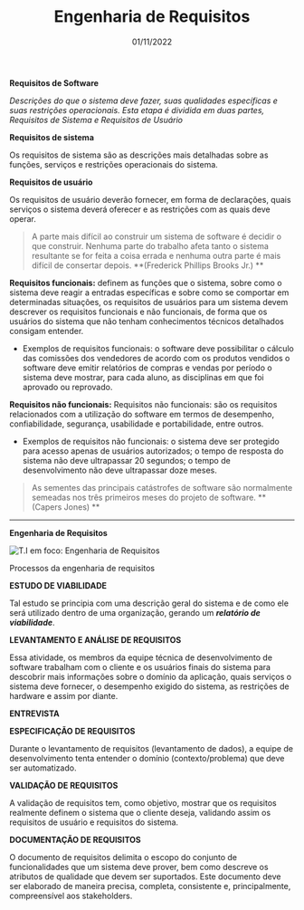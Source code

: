 ﻿---
title: "Engenharia de Requisitos"
date: "01/11/2022"
---

**Requisitos de Software**

_Descrições do que o sistema deve fazer, suas qualidades específicas e suas restrições operacionais. Esta etapa é dividida em duas partes, Requisitos de Sistema e Requisitos de Usuário_

**Requisitos de sistema**

Os requisitos de sistema são as descrições mais detalhadas sobre as funções, serviços e restrições operacionais do sistema.

**Requisitos de usuário**

Os requisitos de usuário deverão fornecer, em forma de declarações, quais serviços o sistema deverá oferecer e as restrições com as quais deve operar.

> A parte mais difícil ao construir um sistema de software é decidir o que construir. Nenhuma parte do trabalho afeta tanto o sistema resultante se for feita a coisa errada e nenhuma outra parte é mais difícil de consertar depois.
> **(Frederick Phillips Brooks Jr.) **

**Requisitos funcionais:** definem as funções que o sistema, sobre como o sistema deve reagir a entradas específicas e sobre como se comportar em determinadas situações, os requisitos de usuários para um sistema devem descrever os requisitos funcionais e não funcionais, de forma que os usuários do sistema que não tenham conhecimentos técnicos detalhados consigam entender.

- Exemplos de requisitos funcionais: o software deve possibilitar
  o cálculo das comissões dos vendedores de acordo com os
  produtos vendidos o software deve emitir relatórios de
  compras e vendas por período o sistema deve mostrar,
  para cada aluno, as disciplinas em que foi aprovado ou reprovado.

**Requisitos não funcionais:** Requisitos não funcionais: são os requisitos relacionados com a utilização do software em termos de desempenho, confiabilidade, segurança, usabilidade e portabilidade, entre outros.

- Exemplos de requisitos não funcionais: o sistema deve ser protegido
  para acesso apenas de usuários autorizados; o tempo de resposta do
  sistema não deve ultrapassar 20 segundos; o tempo de desenvolvimento
  não deve ultrapassar doze meses.

> As sementes das principais catástrofes de software são normalmente semeadas nos três primeiros meses do projeto de software.
> **(Capers Jones) **

---

**Engenharia de Requisitos**

![T.I em foco: Engenharia de Requisitos](https://blog-static.infra.grancursosonline.com.br/wp-content/uploads/2020/03/10121622/inni.png)

Processos da engenharia de requisitos

**ESTUDO DE VIABILIDADE**

Tal estudo se principia com uma descrição geral do sistema e de como ele será utilizado dentro de uma organização, gerando um **_relatório de viabilidade_**.

**LEVANTAMENTO E ANÁLISE DE REQUISITOS**

Essa atividade, os membros da equipe técnica de desenvolvimento de software trabalham com o cliente e os usuários finais do sistema para descobrir mais informações sobre o domínio da aplicação, quais serviços o sistema deve fornecer, o desempenho exigido do sistema, as restrições de hardware e assim por diante.

**ENTREVISTA**

**ESPECIFICAÇÃO DE REQUISITOS**

Durante o levantamento de requisitos (levantamento de dados), a equipe de desenvolvimento tenta entender o domínio (contexto/problema) que deve ser automatizado.

**VALIDAÇÃO DE REQUISITOS**

A validação de requisitos tem, como objetivo, mostrar que os requisitos realmente definem o sistema que o cliente deseja, validando assim os requisitos de usuário e requisitos do sistema.

**DOCUMENTAÇÃO DE REQUISITOS**

O documento de requisitos delimita o escopo do conjunto de funcionalidades que um sistema deve prover, bem como descreve os atributos de qualidade que devem ser suportados. Este documento deve ser elaborado de maneira precisa, completa, consistente e, principalmente, compreensível aos stakeholders.
